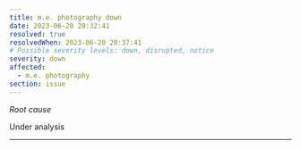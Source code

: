```yaml
---
title: m.e. photography down
date: 2023-06-20 20:32:41
resolved: true
resolvedWhen: 2023-06-20 20:37:41
# Possible severity levels: down, disrupted, notice
severity: down
affected:
  - m.e. photography
section: issue
---
```


*Root cause*

Under analysis

---


